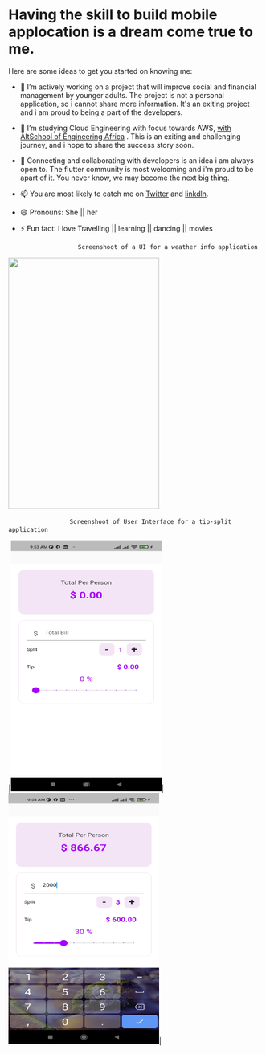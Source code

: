 # Having the skill to build mobile applocation is a dream come true to me.
Here are some ideas to get you started on knowing me:

- 🔭 I’m actively working on a project that will improve social and financial management by younger adults. The project is not a personal application, so i cannot share more information. It's an exiting project and i am proud to being a part of the developers. 
- 🌱 I’m studying Cloud Engineering with focus towards AWS, [with AltSchool of Engineering Africa](https://www.altschoolafrica.com/#) . This is an exiting and challenging journey, and i hope to share the success story soon.
- 🤔 Connecting and collaborating with developers is an idea i am always open to. The flutter community is most welcoming and i'm proud to be apart of it. You never know, we may become the next big thing. 
- 📫 You are most likely to catch me on [Twitter](https://twitter.com/bluebunny402) and [linkdln](https://www.linkedin.com/in/chidiebere-annabel-ilo-14b2461a6/).
- 😄 Pronouns: She || her 
- ⚡ Fun fact: I love Travelling || learning || dancing || movies


                      
                      Screenshoot of a UI for a weather info application
<img src="https://github.com/cuddle-bunny/level_up/blob/master/images/weatherAppLevelUp.jpg" width="300px" height="500px">



                     Screenshoot of User Interface for a tip-split application
 |<img src="https://github.com/annabel-ilo/level_up/blob/master/images/billSplit.jpg" width="300px" height="500px">| <img src="https://github.com/annabel-ilo/level_up/blob/master/images/billSplit2.jpg" width="300px" height="500px">|
 
 
  
  

 
      
